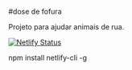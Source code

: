 #dose de fofura 

Projeto para ajudar animais de rua.


[![Netlify Status](https://api.netlify.com/api/v1/badges/b51ecfcd-3384-4702-8de7-7fe31961f30c/deploy-status)](https://app.netlify.com/sites/dosedefofura/deploys)


npm install netlify-cli -g
